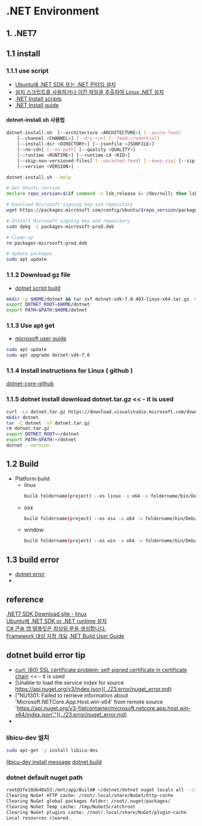 # .NET Environment

## 1. .NET7

## 1.1 install

### 1.1.1 use script

- [Ubuntu에 .NET SDK 또는 .NET 런타임 설치](https://learn.microsoft.com/ko-kr/dotnet/core/install/linux-ubuntu)
- [설치 스크립트를 사용하거나 이진 파일을 추출하여 Linux .NET 설치](https://learn.microsoft.com/ko-kr/dotnet/core/install/linux-scripted-manual#scripted-install)
- [.NET Install scripts](https://dotnet.microsoft.com/en-us/download/dotnet/scripts)
- [.NET Install guide](https://learn.microsoft.com/ko-kr/dotnet/core/tools/dotnet-install-script?WT.mc_id=dotnet-35129-website)

#### dotnet-install.sh 사용법

```sh
dotnet-install.sh  [--architecture <ARCHITECTURE>] [--azure-feed]
    [--channel <CHANNEL>] [--dry-run] [--feed-credential]
    [--install-dir <DIRECTORY>] [--jsonfile <JSONFILE>]
    [--no-cdn] [--no-path] [--quality <QUALITY>]
    [--runtime <RUNTIME>] [--runtime-id <RID>]
    [--skip-non-versioned-files] [--uncached-feed] [--keep-zip] [--zip-path <PATH>] [--verbose]
    [--version <VERSION>]

dotnet-install.sh --help
```

```sh
# Get Ubuntu version
declare repo_version=$(if command -v lsb_release &> /dev/null; then lsb_release -r -s; else grep -oP '(?<=^VERSION_ID=).+' /etc/os-release | tr -d '"'; fi)

# Download Microsoft signing key and repository
wget https://packages.microsoft.com/config/ubuntu/$repo_version/packages-microsoft-prod.deb -O packages-microsoft-prod.deb

# Install Microsoft signing key and repository
sudo dpkg -i packages-microsoft-prod.deb

# Clean up
rm packages-microsoft-prod.deb

# Update packages
sudo apt update
```

### 1.1.2 Download gz file

- [dotnet script build](https://dotnet.microsoft.com/ko-kr/download/dotnet/thank-you/sdk-7.0.403-linux-x64-binaries)

```sh
mkdir -p $HOME/dotnet && tar zxf dotnet-sdk-7.0.403-linux-x64.tar.gz -C $HOME/dotnet
export DOTNET_ROOT=$HOME/dotnet
export PATH=$PATH:$HOME/dotnet
```

### 1.1.3 Use apt get

- [microsoft user guide](https://learn.microsoft.com/ko-kr/dotnet/core/install/linux-ubuntu)

```sh
sudo apt update
sudo apt upgrade dotnet-sdk-7.0
```

### 1.1.4 Install instructions for Linux ( github )

[dotnet-core-github](https://github.com/dotnet/core/blob/main/release-notes/7.0/install-linux.md)

### 1.1.5 dotnet install download dotnet.tar.gz << - it is used

```sh
curl -Lo dotnet.tar.gz https://download.visualstudio.microsoft.com/download/pr/f5c74056-330b-452b-915e-d98fda75024e/18076ca3b89cd362162bbd0cbf9b2ca5/dotnet-sdk-7.0.100-rc.2.22477.23-linux-x64.tar.gz
mkdir dotnet
tar -C dotnet -xf dotnet.tar.gz
rm dotnet.tar.gz
export DOTNET_ROOT=~/dotnet
export PATH=$PATH:~/dotnet
dotnet --version
```

## 1.2 Build

- Platform build
  - linux
    ```sh
    build foldername(project) --os linux -a x64 -o foldername/bin/Debug/net7.0-linux-x64
    ```
  - osx
    ```sh
    build foldername(project) --os osx -a x64 -o foldername/bin/Debug/net7.0-osx-x64
    ```
  - window
    ```sh
    build foldername(project) --os win -a x64 -o foldername/bin/Debug/net7.0-win-x64
    ```

## 1.3 build error

- [dotnet error](../23.error/dotnet_error.md)
-

## reference

[.NET7 SDK Download site - linux](https://dotnet.microsoft.com/ko-kr/download/dotnet/thank-you/sdk-7.0.403-linux-x64-binaries)  
[Ubuntu에 .NET SDK or .NET runtime 설치](https://learn.microsoft.com/ko-kr/dotnet/core/install/linux-ubuntu)  
[C# 콘솔 앱 템플릿은 최상위 문을 생성합니다.](https://learn.microsoft.com/ko-kr/dotnet/core/tutorials/top-level-templates)  
[Framework 대상 지정 개요](https://learn.microsoft.com/ko-kr/visualstudio/ide/visual-studio-multi-targeting-overview?view=vs-2022)
[.NET Build User Guide](https://learn.microsoft.com/en-us/dotnet/core/tools/dotnet-build)

## dotnet build error tip

- [curl: (60) SSL certificate problem: self signed certificate in certificate chain](../23.error/curl_error.md) << - it is used
- [Unable to load the service index for source https://api.nuget.org/v3/index.json](../23.error/nuget_error.md)
- ["NU1301: Failed to retrieve information about 'Microsoft.NETCore.App.Host.win-x64' from remote source 'https://api.nuget.org/v3-flatcontainer/microsoft.netcore.app.host.win-x64/index.json'."](../23.error/nuget_error.md)
-

### libicu-dev 설치

```sh
sudo apt-get -y install libicu-dev
```

[libicu-dev install message](https://installati.one/install-libicu-dev-ubuntu-20-04/)
[dotnet build](https://learn.microsoft.com/ko-kr/dotnet/core/tutorials/with-visual-studio-code?pivots=dotnet-7-0)

### dotnet default nuget path

```sh
root@3fe18db40a53:/mnt/app/Build# ~/dotnet/dotnet nuget locals all --clear
Clearing NuGet HTTP cache: /root/.local/share/NuGet/http-cache
Clearing NuGet global packages folder: /root/.nuget/packages/
Clearing NuGet Temp cache: /tmp/NuGetScratchroot
Clearing NuGet plugins cache: /root/.local/share/NuGet/plugin-cache
Local resources cleared.
```
